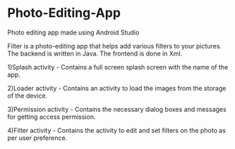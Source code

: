 # Photo-Editing-App
Photo editing app made using Android Studio

Filter is a photo-editing app that helps add various filters to your pictures.
The backend is written in Java.
The frontend is done in Xml.

1)Splash activity - Contains a full screen splash screen with the name of the app.

2)Loader activity - Contains an activity to load the images from the storage of the device.

3)Permission activity - Contains the necessary dialog boxes and messages for getting access permission.

4)Filter activity - Contains the activity to edit and set filters on the photo as per user preference.
